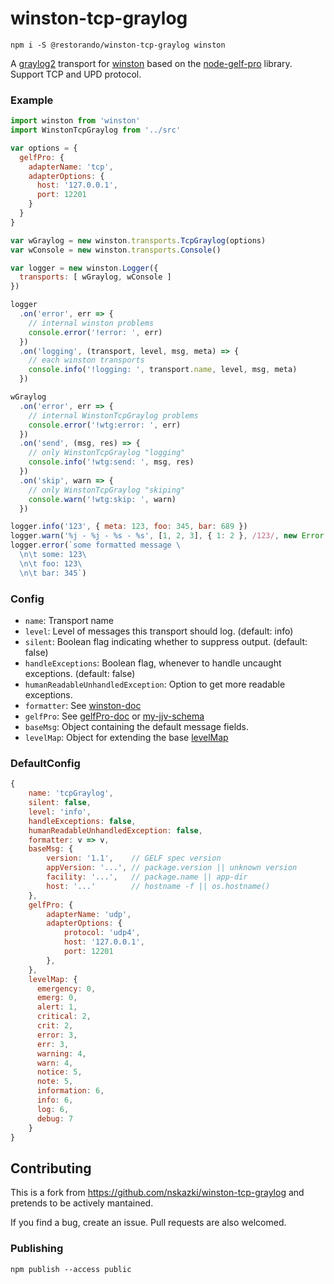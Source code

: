 # winston-tcp-graylog

```
npm i -S @restorando/winston-tcp-graylog winston
```

A [graylog2](http://www.graylog2.org) transport for [winston](https://github.com/flatiron/winston) based on the [node-gelf-pro](https://github.com/kkamkou/node-gelf-pro) library. Support TCP and UPD protocol.

### Example

```js
import winston from 'winston'
import WinstonTcpGraylog from '../src'

var options = {
  gelfPro: {
    adapterName: 'tcp',
    adapterOptions: {
      host: '127.0.0.1',
      port: 12201
    }
  }
}

var wGraylog = new winston.transports.TcpGraylog(options)
var wConsole = new winston.transports.Console()

var logger = new winston.Logger({
  transports: [ wGraylog, wConsole ]
})

logger
  .on('error', err => {
    // internal winston problems
    console.error('!error: ', err)
  })
  .on('logging', (transport, level, msg, meta) => {
    // each winston transports
    console.info('!logging: ', transport.name, level, msg, meta)
  })

wGraylog
  .on('error', err => {
    // internal WinstonTcpGraylog problems
    console.error('!wtg:error: ', err)
  })
  .on('send', (msg, res) => {
    // only WinstonTcpGraylog "logging"
    console.info('!wtg:send: ', msg, res)
  })
  .on('skip', warn => {
    // only WinstonTcpGraylog "skiping"
    console.warn('!wtg:skip: ', warn)
  })

logger.info('123', { meta: 123, foo: 345, bar: 689 })
logger.warn('%j - %j - %s - %s', [1, 2, 3], { 1: 2 }, /123/, new Error('123'))
logger.error(`some formatted message \
  \n\t some: 123\
  \n\t foo: 123\
  \n\t bar: 345`)
```

### Config

* `name`:  Transport name
* `level`: Level of messages this transport should log. (default: info)
* `silent`: Boolean flag indicating whether to suppress output. (default: false)
* `handleExceptions`: Boolean flag, whenever to handle uncaught exceptions. (default: false)
* `humanReadableUnhandledException`: Option to get more readable exceptions.
* `formatter`: See [winston-doc](https://github.com/winstonjs/winston/blob/master/README.md#custom-log-format)
* `gelfPro`: See [gelfPro-doc](https://github.com/kkamkou/node-gelf-pro) or [my-jjv-schema](https://github.com/nskazki/winston-tcp-graylog/blob/master/src%2Fvalidate.es6#L59)
* `baseMsg`: Object containing the default message fields.
* `levelMap`: Object for extending the base [levelMap](https://github.com/nskazki/winston-tcp-graylog/blob/master/src%2Findex.es6#L55)

### DefaultConfig

```js
{
    name: 'tcpGraylog',
    silent: false,
    level: 'info',
    handleExceptions: false,
    humanReadableUnhandledException: false,
    formatter: v => v,
    baseMsg: {
        version: '1.1',    // GELF spec version
        appVersion: '...', // package.version || unknown version
        facility: '...',   // package.name || app-dir        
        host: '...'        // hostname -f || os.hostname()
    },
    gelfPro: {
        adapterName: 'udp',
        adapterOptions: {
            protocol: 'udp4',
            host: '127.0.0.1',
            port: 12201
        },
    },
    levelMap: {
      emergency: 0,
      emerg: 0,
      alert: 1,
      critical: 2,
      crit: 2,
      error: 3,
      err: 3,
      warning: 4,
      warn: 4,
      notice: 5,
      note: 5,
      information: 6,
      info: 6,
      log: 6,
      debug: 7
    }
}
```

## Contributing

This is a fork from https://github.com/nskazki/winston-tcp-graylog and pretends to be actively mantained.

If you find a bug, create an issue. Pull requests are also welcomed.

### Publishing

`npm publish --access public`
